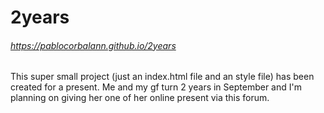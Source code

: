 # 2years
###### https://pablocorbalann.github.io/2years

This super small project (just an index.html file and an style file) has been created for a present. Me and my gf turn 2 years in September and I'm planning on giving her one of her online present via this forum.